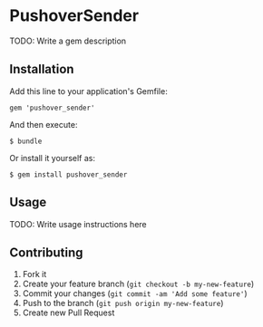 # PushoverSender

TODO: Write a gem description

## Installation

Add this line to your application's Gemfile:

    gem 'pushover_sender'

And then execute:

    $ bundle

Or install it yourself as:

    $ gem install pushover_sender

## Usage

TODO: Write usage instructions here

## Contributing

1. Fork it
2. Create your feature branch (`git checkout -b my-new-feature`)
3. Commit your changes (`git commit -am 'Add some feature'`)
4. Push to the branch (`git push origin my-new-feature`)
5. Create new Pull Request
